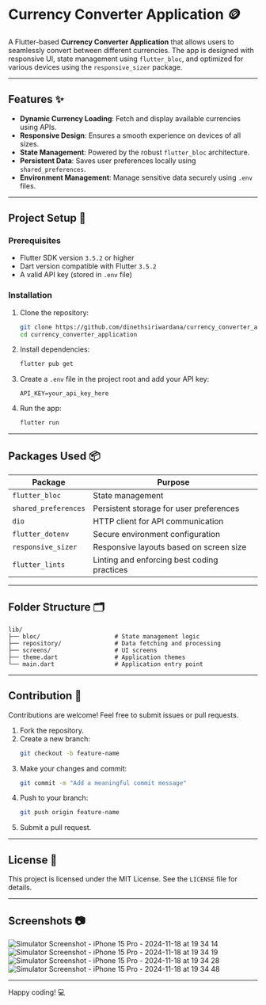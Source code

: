 # Currency Converter Application 🪙

A Flutter-based **Currency Converter Application** that allows users to seamlessly convert between different currencies. The app is designed with responsive UI, state management using `flutter_bloc`, and optimized for various devices using the `responsive_sizer` package.

---

## Features ✨

- **Dynamic Currency Loading**: Fetch and display available currencies using APIs.
- **Responsive Design**: Ensures a smooth experience on devices of all sizes.
- **State Management**: Powered by the robust `flutter_bloc` architecture.
- **Persistent Data**: Saves user preferences locally using `shared_preferences`.
- **Environment Management**: Manage sensitive data securely using `.env` files.

---

## Project Setup 🚀

### Prerequisites

- Flutter SDK version `3.5.2` or higher
- Dart version compatible with Flutter `3.5.2`
- A valid API key (stored in `.env` file)

### Installation

1. Clone the repository:

   ```bash
   git clone https://github.com/dinethsiriwardana/currency_converter_application.git
   cd currency_converter_application
   ```

2. Install dependencies:

   ```bash
   flutter pub get
   ```

3. Create a `.env` file in the project root and add your API key:

   ```
   API_KEY=your_api_key_here
   ```

4. Run the app:
   ```bash
   flutter run
   ```

---

## Packages Used 📦

| Package              | Purpose                                     |
| -------------------- | ------------------------------------------- |
| `flutter_bloc`       | State management                            |
| `shared_preferences` | Persistent storage for user preferences     |
| `dio`                | HTTP client for API communication           |
| `flutter_dotenv`     | Secure environment configuration            |
| `responsive_sizer`   | Responsive layouts based on screen size     |
| `flutter_lints`      | Linting and enforcing best coding practices |

---

## Folder Structure 🗂

```
lib/
├── bloc/                     # State management logic
├── repository/               # Data fetching and processing
├── screens/                  # UI screens
├── theme.dart                # Application themes
└── main.dart                 # Application entry point
```

---

## Contribution 🤝

Contributions are welcome! Feel free to submit issues or pull requests.

1. Fork the repository.
2. Create a new branch:
   ```bash
   git checkout -b feature-name
   ```
3. Make your changes and commit:
   ```bash
   git commit -m "Add a meaningful commit message"
   ```
4. Push to your branch:
   ```bash
   git push origin feature-name
   ```
5. Submit a pull request.

---

## License 📄

This project is licensed under the MIT License. See the `LICENSE` file for details.

---

## Screenshots 📷

![Simulator Screenshot - iPhone 15 Pro - 2024-11-18 at 19 34 14](https://github.com/user-attachments/assets/38fdcbbc-0415-49e6-9f64-b84d58505e2d)
![Simulator Screenshot - iPhone 15 Pro - 2024-11-18 at 19 34 19](https://github.com/user-attachments/assets/cf3b023b-a220-49fe-916a-9e47377b75f8)
![Simulator Screenshot - iPhone 15 Pro - 2024-11-18 at 19 34 28](https://github.com/user-attachments/assets/16a24c26-497d-4208-8042-abe44f2755c4)
![Simulator Screenshot - iPhone 15 Pro - 2024-11-18 at 19 34 48](https://github.com/user-attachments/assets/8711db2c-3bd7-4760-b7d4-4d4137ff5c33)


---

Happy coding! 💻
